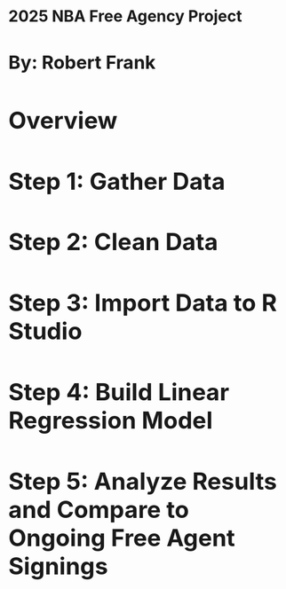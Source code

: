 <h1> 2025 NBA Free Agency Project <br/><a <h1>
<h3> By: Robert Frank </h3>

<h2> Overview </h2>

<h2> Step 1: Gather Data </h2>

<h2> Step 2: Clean Data </h2>

<h2> Step 3: Import Data to R Studio </h2>

<h2> Step 4: Build Linear Regression Model </h2>

<h2> Step 5: Analyze Results and Compare to Ongoing Free Agent Signings </h2>

